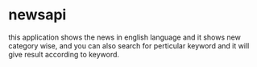 # newsapi
this application shows the news in english language and it shows new category wise,
and you can also search for perticular keyword and it will give result according to keyword.

